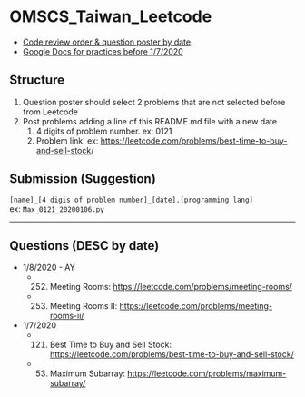 # OMSCS_Taiwan_Leetcode

- [Code review order & question poster by date](https://docs.google.com/spreadsheets/d/1KuYh8kk7TYKueuf9kOcd6wOhi51u3vo6dusqaNzK1ik/edit#gid=0)  
- [Google Docs for practices before 1/7/2020](https://docs.google.com/document/d/1Os1LEmq0VXcoPmASAMXM0ELjR_hYVqYPDYNwOvFaPYI/edit)

## Structure
1. Question poster should select 2 problems that are not selected before from Leetcode  
2. Post problems adding a line of this README.md file with a new date  
    1. 4 digits of problem number. ex: 0121  
    2. Problem link. ex: https://leetcode.com/problems/best-time-to-buy-and-sell-stock/  

## Submission (Suggestion)
`[name]_[4 digis of problem number]_[date].[programming lang]`  
ex: `Max_0121_20200106.py`  

---
## Questions (DESC by date)
- 1/8/2020 - AY
  - 252. Meeting Rooms: https://leetcode.com/problems/meeting-rooms/
  - 253. Meeting Rooms II: https://leetcode.com/problems/meeting-rooms-ii/
- 1/7/2020
  - 0121. Best Time to Buy and Sell Stock: https://leetcode.com/problems/best-time-to-buy-and-sell-stock/
  - 0053. Maximum Subarray: https://leetcode.com/problems/maximum-subarray/
